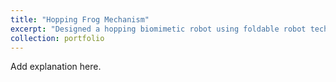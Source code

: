 ```yaml
---
title: "Hopping Frog Mechanism"
excerpt: "Designed a hopping biomimetic robot using foldable robot techniques<br/><img src='/images/500x300.png'>"
collection: portfolio
---
```


Add explanation here.